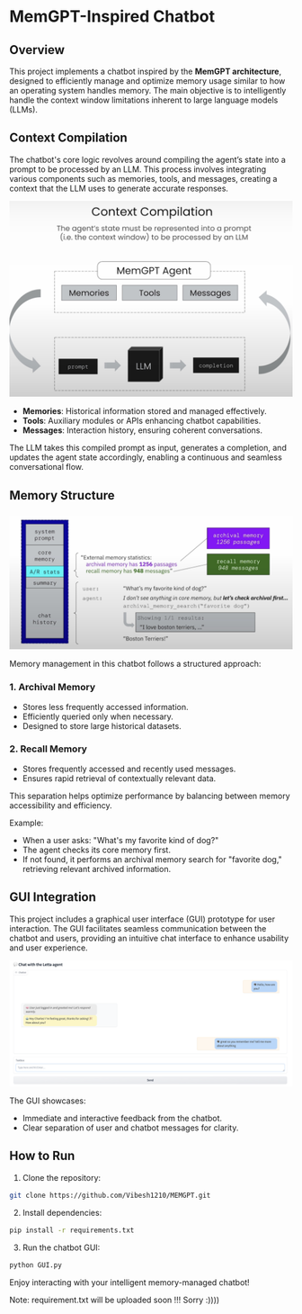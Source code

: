 # MemGPT-Inspired Chatbot

## Overview

This project implements a chatbot inspired by the **MemGPT architecture**, designed to efficiently manage and optimize memory usage similar to how an operating system handles memory. The main objective is to intelligently handle the context window limitations inherent to large language models (LLMs).

## Context Compilation

The chatbot's core logic revolves around compiling the agent’s state into a prompt to be processed by an LLM. This process involves integrating various components such as memories, tools, and messages, creating a context that the LLM uses to generate accurate responses.

![Context Compilation](./contex.jpeg)

* **Memories**: Historical information stored and managed effectively.
* **Tools**: Auxiliary modules or APIs enhancing chatbot capabilities.
* **Messages**: Interaction history, ensuring coherent conversations.

The LLM takes this compiled prompt as input, generates a completion, and updates the agent state accordingly, enabling a continuous and seamless conversational flow.

## Memory Structure

![Context Compilation](./MEM.jpeg)

Memory management in this chatbot follows a structured approach:

### 1. Archival Memory

* Stores less frequently accessed information.
* Efficiently queried only when necessary.
* Designed to store large historical datasets.

### 2. Recall Memory

* Stores frequently accessed and recently used messages.
* Ensures rapid retrieval of contextually relevant data.

This separation helps optimize performance by balancing between memory accessibility and efficiency.

Example:

* When a user asks: "What's my favorite kind of dog?"
* The agent checks its core memory first.
* If not found, it performs an archival memory search for "favorite dog," retrieving relevant archived information.

## GUI Integration

This project includes a graphical user interface (GUI) prototype for user interaction. The GUI facilitates seamless communication between the chatbot and users, providing an intuitive chat interface to enhance usability and user experience.

![Chatbot GUI](./GUI.png)

<!-- ![Context Compilation](./MEM.jpeg) -->

The GUI showcases:

* Immediate and interactive feedback from the chatbot.
* Clear separation of user and chatbot messages for clarity.

## How to Run

1. Clone the repository:

```bash
git clone https://github.com/Vibesh1210/MEMGPT.git
```

2. Install dependencies:

```bash
pip install -r requirements.txt
```

3. Run the chatbot GUI:

```bash
python GUI.py
```

Enjoy interacting with your intelligent memory-managed chatbot!

Note: requirement.txt will be uploaded soon !!! Sorry :))))
